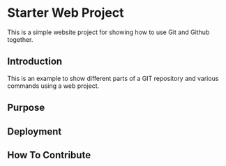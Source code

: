 # Starter Web Project

This is a simple website project for showing how to use Git and Github
together.

## Introduction

This is an example to show different parts of a GIT repository and various
commands using a web project.

## Purpose

## Deployment

## How To Contribute